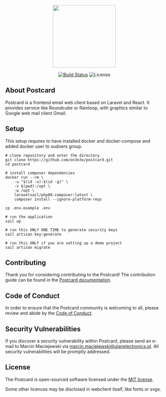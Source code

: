 <p align="center"><a href="https://postcard.ulanelectronics.pl" target="_blank"><img src="http://ulanelectronics.pl/wp-content/uploads/2021/09/postcard.png" width="200"></a></p>

<p align="center">
<a href="https://github.com/on3n3o/postcard/actions/workflows/laravel.yml"><img src="https://github.com/on3n3o/postcard/actions/workflows/postcard.yml/badge.svg" alt="Build Status"></a>
<img src="https://img.shields.io/packagist/l/laravel/framework" alt="License">
</p>

## About Postcard

Postcard is a frontend email web client based on Laravel and React. It provides service like Roundcube or Rainloop, with graphics similar to Google web mail client Gmail.

## Setup

This setup requires to have installed docker and docker-compose and added docker user to sudoers group.


```
# clone repository and enter the directory
git clone https://github.com/on3n3o/postcard.git
cd postcard

# install composer dependencies
docker run --rm \
    -u "$(id -u):$(id -g)" \
    -v $(pwd):/opt \
    -w /opt \
    laravelsail/php80-composer:latest \
    composer install --ignore-platform-reqs

cp .env.example .env

# run the application
sail up

# run this ONLY ONE TIME to generate security keys
sail artisan key:generate

# run this ONLY if you are setting up a demo project
sail artisan migrate
```

## Contributing

Thank you for considering contributing to the Postcard! The contribution guide can be found in the [Postcard documentation](https://laravel.com/docs/contributions).

## Code of Conduct

In order to ensure that the Postcard community is welcoming to all, please review and abide by the [Code of Conduct](https://laravel.com/docs/contributions#code-of-conduct).

## Security Vulnerabilities

If you discover a security vulnerability within Postcard, please send an e-mail to Marcin Maciejewski via [marcin.maciejewski@ulanelectronics.pl](mailto:marcin.maciejewski@ulanelectronics.pl). All security vulnerabilities will be promptly addressed.

## License

The Postcard is open-sourced software licensed under the [MIT license](https://opensource.org/licenses/MIT).

Some other licences may be disclosed in webclient itself, like fonts or svgs.